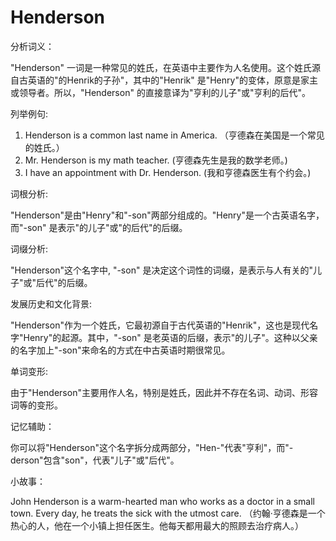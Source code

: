 # Henderson

分析词义：

  

"Henderson" 一词是一种常见的姓氏，在英语中主要作为人名使用。这个姓氏源自古英语的"的Henrik的子孙"，其中的"Henrik" 是"Henry"的变体，原意是家主或领导者。所以，"Henderson" 的直接意译为"亨利的儿子"或"亨利的后代"。

  

列举例句:

  

1.  Henderson is a common last name in America. （亨德森在美国是一个常见的姓氏。）
2.  Mr. Henderson is my math teacher. (亨德森先生是我的数学老师。)
3.  I have an appointment with Dr. Henderson. (我和亨德森医生有个约会。)

  

词根分析:

  

"Henderson"是由"Henry"和"-son"两部分组成的。"Henry"是一个古英语名字，而"-son" 是表示"的儿子"或"的后代"的后缀。

  

词缀分析:

  

"Henderson"这个名字中, "-son" 是决定这个词性的词缀，是表示与人有关的"儿子"或"后代"的后缀。

  

发展历史和文化背景:

  

"Henderson"作为一个姓氏，它最初源自于古代英语的"Henrik"，这也是现代名字"Henry"的起源。其中，"-son" 是老英语的后缀，表示"的儿子"。这种以父亲的名字加上"-son"来命名的方式在中古英语时期很常见。

  

单词变形:

  

由于"Henderson"主要用作人名，特别是姓氏，因此并不存在名词、动词、形容词等的变形。

  

记忆辅助：

  

你可以将"Henderson"这个名字拆分成两部分，"Hen-"代表"亨利"，而"-derson"包含"son"，代表"儿子"或"后代"。

  

小故事：

  

John Henderson is a warm-hearted man who works as a doctor in a small town. Every day, he treats the sick with the utmost care. （约翰·亨德森是一个热心的人，他在一个小镇上担任医生。他每天都用最大的照顾去治疗病人。）

